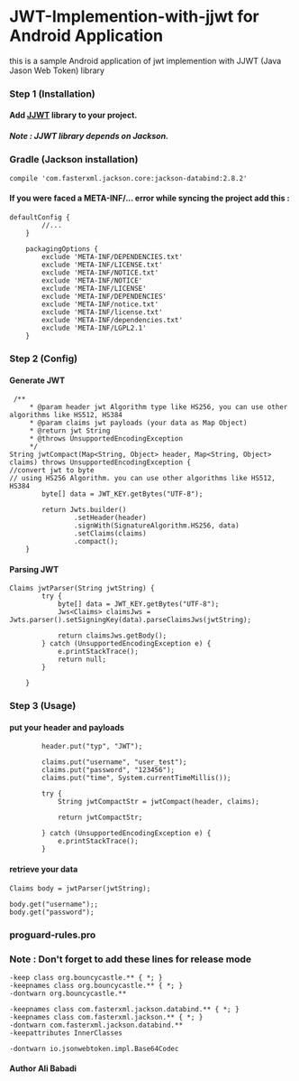 # JWT-Implemention-with-jjwt for Android Application
this is a sample Android application of jwt implemention with JJWT (Java Jason Web Token) library

### Step 1 (Installation)
#### Add <a href = "https://github.com/jwtk/jjwt">JJWT</a> library to your project.

##### Note : JJWT library depends on Jackson.
### Gradle (Jackson installation)
```
compile 'com.fasterxml.jackson.core:jackson-databind:2.8.2'
```
#### If you were faced a META-INF/... error while syncing the project add this : 
```
defaultConfig {
        //...
    }

    packagingOptions {
        exclude 'META-INF/DEPENDENCIES.txt'
        exclude 'META-INF/LICENSE.txt'
        exclude 'META-INF/NOTICE.txt'
        exclude 'META-INF/NOTICE'
        exclude 'META-INF/LICENSE'
        exclude 'META-INF/DEPENDENCIES'
        exclude 'META-INF/notice.txt'
        exclude 'META-INF/license.txt'
        exclude 'META-INF/dependencies.txt'
        exclude 'META-INF/LGPL2.1'
    }
```

### Step 2 (Config)
#### Generate JWT 
```
 /**
     * @param header jwt Algorithm type like HS256, you can use other algorithms like HS512, HS384
     * @param claims jwt payloads (your data as Map Object)
     * @return jwt String
     * @throws UnsupportedEncodingException
     */
String jwtCompact(Map<String, Object> header, Map<String, Object> claims) throws UnsupportedEncodingException {
//convert jwt to byte
// using HS256 Algorithm. you can use other algorithms like HS512, HS384
        byte[] data = JWT_KEY.getBytes("UTF-8");

        return Jwts.builder()
                .setHeader(header)
                .signWith(SignatureAlgorithm.HS256, data)
                .setClaims(claims)
                .compact();
    }
```
#### Parsing JWT
```
Claims jwtParser(String jwtString) {
        try {
            byte[] data = JWT_KEY.getBytes("UTF-8");
            Jws<Claims> claimsJws = Jwts.parser().setSigningKey(data).parseClaimsJws(jwtString);

            return claimsJws.getBody();
        } catch (UnsupportedEncodingException e) {
            e.printStackTrace();
            return null;
        }

    }
```

### Step 3 (Usage)
#### put your header and payloads
```
        header.put("typ", "JWT");
        
        claims.put("username", "user_test");
        claims.put("password", "123456");
        claims.put("time", System.currentTimeMillis());

        try {
            String jwtCompactStr = jwtCompact(header, claims);
        
            return jwtCompactStr;

        } catch (UnsupportedEncodingException e) {
            e.printStackTrace();
        }
```

#### retrieve your data
```
Claims body = jwtParser(jwtString);

body.get("username");;
body.get("password");
```

### proguard-rules.pro
### Note : Don't forget to add these lines for release mode 
```
-keep class org.bouncycastle.** { *; }
-keepnames class org.bouncycastle.** { *; }
-dontwarn org.bouncycastle.**

-keepnames class com.fasterxml.jackson.databind.** { *; }
-keepnames class com.fasterxml.jackson.** { *; }
-dontwarn com.fasterxml.jackson.databind.**
-keepattributes InnerClasses

-dontwarn io.jsonwebtoken.impl.Base64Codec
```


#### Author Ali Babadi
